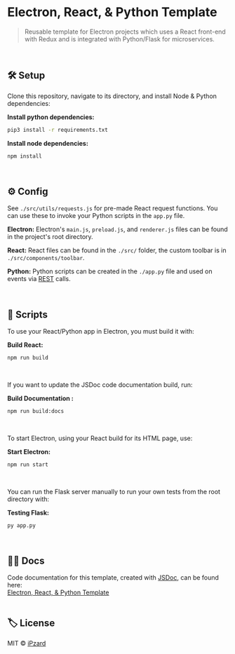 # Electron, React, & Python Template
> Reusable template for Electron projects which uses a React front-end with Redux and is integrated with Python/Flask for microservices.
<br>

## 🛠️ Setup
Clone this repository, navigate to its directory, and install Node & Python dependencies:

**Install python dependencies:**
```bash
pip3 install -r requirements.txt
```

**Install node dependencies:**
```bash
npm install
```
<br>

## ⚙️ Config
See `./src/utils/requests.js` for pre-made React request functions. You can use these to invoke your Python scripts in the `app.py` file.

**Electron:** Electron's `main.js`, `preload.js`, and `renderer.js` files can be found in the project's root directory.

**React:** React files can be found in the `./src/` folder, the custom toolbar is in `./src/components/toolbar`.

**Python:** Python scripts can be created in the `./app.py` file and used on events via [REST](https://developer.mozilla.org/en-US/docs/Glossary/REST) calls.

<br>

## 📜 Scripts
To use your React/Python app in Electron, you must build it with:

**Build React:**
```bash
npm run build
```
<br>

If you want to update the JSDoc code documentation build, run:

**Build Documentation :**
```bash
npm run build:docs
```
<br>

To start Electron, using your React build for its HTML page, use:

**Start Electron:**
```bash
npm run start
```
<br>

You can run the Flask server manually to run your own tests from the root directory with:

**Testing Flask:**
```bash
py app.py
```
<br>

## 🐱‍💻 Docs
Code documentation for this template, created with [JSDoc](https://github.com/jsdoc/jsdoc), can be found here:<br>
[Electron, React, & Python Template](https://ipzard.github.io/electron-react-python-template/)
<br><br>

## 🏷️ License

MIT © [iPzard](https://github.com/iPzard/electron-react-python-template/blob/master/LICENSE)